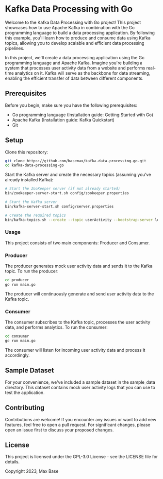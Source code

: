 # Kafka Data Processing with Go

Welcome to the Kafka Data Processing with Go project! This project showcases how to use Apache Kafka in combination with the Go programming language to build a data processing application. By following this example, you'll learn how to produce and consume data using Kafka topics, allowing you to develop scalable and efficient data processing pipelines.

In this project, we'll create a data processing application using the Go programming language and Apache Kafka. Imagine you're building a system that processes user activity data from a website and performs real-time analytics on it. Kafka will serve as the backbone for data streaming, enabling the efficient transfer of data between different components.

## Prerequisites

Before you begin, make sure you have the following prerequisites:

- Go programming language (Installation guide: Getting Started with Go)
- Apache Kafka (Installation guide: Kafka Quickstart)
- Git

## Setup

Clone this repository:

```bash
git clone https://github.com/basemax/kafka-data-processing-go.git
cd kafka-data-processing-go
```

Start the Kafka server and create the necessary topics (assuming you've already installed Kafka):

```bash
# Start the ZooKeeper server (if not already started)
bin/zookeeper-server-start.sh config/zookeeper.properties

# Start the Kafka server
bin/kafka-server-start.sh config/server.properties

# Create the required topics
bin/kafka-topics.sh --create --topic userActivity --bootstrap-server localhost:9092 --partitions 3 --replication-factor 1
```

### Usage

This project consists of two main components: Producer and Consumer.

### Producer

The producer generates mock user activity data and sends it to the Kafka topic. To run the producer:

```bash
cd producer
go run main.go
```

The producer will continuously generate and send user activity data to the Kafka topic.

### Consumer

The consumer subscribes to the Kafka topic, processes the user activity data, and performs analytics. To run the consumer:

```bash
cd consumer
go run main.go
```

The consumer will listen for incoming user activity data and process it accordingly.

## Sample Dataset

For your convenience, we've included a sample dataset in the sample_data directory. This dataset contains mock user activity logs that you can use to test the application.

## Contributing

Contributions are welcome! If you encounter any issues or want to add new features, feel free to open a pull request. For significant changes, please open an issue first to discuss your proposed changes.

## License

This project is licensed under the GPL-3.0 License - see the LICENSE file for details.

Copyright 2023, Max Base
